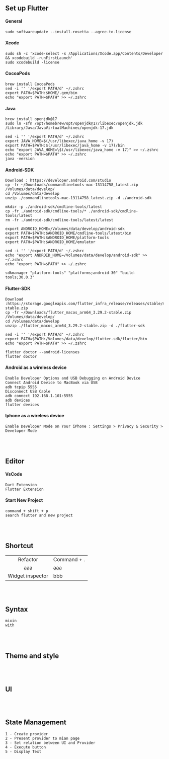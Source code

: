 <!---------------------------------------[Install]-->
## Set up Flutter 

#### General
	sudo softwareupdate --install-rosetta --agree-to-license

#### Xcode
	sudo sh -c 'xcode-select -s /Applications/Xcode.app/Contents/Developer && xcodebuild -runFirstLaunch'
	sudo xcodebuild -license

#### CocoaPods
	brew install CocoaPods
	sed -i '' '/export PATH/d' ~/.zshrc
	export PATH=$PATH:$HOME/.gem/bin
	echo "export PATH=$PATH" >> ~/.zshrc

#### Java
	brew install openjdk@17
	sudo ln -sfn /opt/homebrew/opt/openjdk@17/libexec/openjdk.jdk /Library/Java/JavaVirtualMachines/openjdk-17.jdk

	sed -i '' '/export PATH/d' ~/.zshrc
	export JAVA_HOME=$(/usr/libexec/java_home -v 17)
	export PATH=$PATH:$(/usr/libexec/java_home -v 17)/bin
	echo "export JAVA_HOME=\$(/usr/libexec/java_home -v 17)" >> ~/.zshrc
	echo "export PATH=$PATH" >> ~/.zshrc
	java -version

#### Android-SDK
	
	Download : https://developer.android.com/studio
	cp -fr ~/Downloads/commandlinetools-mac-13114758_latest.zip /Volumes/data/develop/
	cd /Volumes/data/develop
	unzip ./commandlinetools-mac-13114758_latest.zip -d ./android-sdk

	mkdir -p ./android-sdk/cmdline-tools/latest
	cp -fr ./android-sdk/cmdline-tools/* ./android-sdk/cmdline-tools/latest
	rm -fr ./android-sdk/cmdline-tools/latest/latest

	export ANDROID_HOME=/Volumes/data/develop/android-sdk
	export PATH=$PATH:$ANDROID_HOME/cmdline-tools/latest/bin
	export PATH=$PATH:$ANDROID_HOME/platform-tools
	export PATH=$PATH:$ANDROID_HOME/emulator

	sed -i '' '/export PATH/d' ~/.zshrc
	echo "export ANDROID_HOME=/Volumes/data/develop/android-sdk" >> ~/.zshrc
	echo "export PATH=$PATH" >> ~/.zshrc

	sdkmanager "platform-tools" "platforms;android-30" "build-tools;30.0.3"

#### Flutter-SDK
	Download :https://storage.googleapis.com/flutter_infra_release/releases/stable/macos/flutter_macos_arm64_3.29.2-stable.zip
	cp -fr ~/Downloads/flutter_macos_arm64_3.29.2-stable.zip /Volumes/data/develop/
	cd /Volumes/data/develop
	unzip ./flutter_macos_arm64_3.29.2-stable.zip -d ./flutter-sdk
	
	sed -i '' '/export PATH/d' ~/.zshrc
	export PATH=$PATH:/Volumes/data/develop/flutter-sdk/flutter/bin
	echo "export PATH=$PATH" >> ~/.zshrc
	
	flutter doctor --android-licenses
	flutter doctor

#### Android as a wireless device
	Enable Developer Options and USB Debugging on Android Device
	Connect Android Device to MacBook via USB
	adb tcpip 5555
	Disconnect USB Cable
	adb connect 192.168.1.101:5555
	adb devices
	flutter devices

#### Iphone as a wireless device
	Enable Developer Mode on Your iPhone : Settings > Privacy & Security > Developer Mode



<!---------------------------------------[Editor]-->
<br><br>

## Editor 

#### VsCode
	Dart Extension
	Flutter Extension

#### Start New Project
    command + shift + p 
    search flutter and new project



<!---------------------------------------[Shortcut]-->
<br><br>

## Shortcut

<table><tbody>
<tr>
<td align="center" rowspan="1">Refactor</td>
<td rowspan="1">Command + .</td>
</tr>
<tr>
<td align="center" rowspan="1">aaa</td>
<td rowspan="1">aaa</td>
</tr>
<tr>
<td align="center" rowspan="1">Widget inspector</td>
<td rowspan="1">bbb</td>
</tr>
</tbody></table>


<!---------------------------------------[Syntax]-->
<br><br>

## Syntax

	mixin 
	with



<!---------------------------------------[Theme and style]-->
<br><br>

## Theme and style



<!---------------------------------------[Theme and style]-->
<br><br>

## UI



<!---------------------------------------[State Management]-->
<br><br>

## State Management

	1 - Create provider
	2 - Present provider to mian page
	3 - Set relation between UI and Provider
	4 - Execute button
	5 - Display Text 